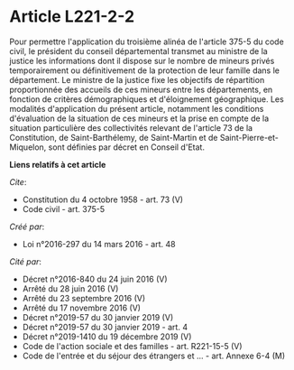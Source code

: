 # Article L221-2-2

Pour permettre l'application du troisième alinéa de l'article 375-5 du code civil, le président du conseil départemental
transmet au ministre de la justice les informations dont il dispose sur le nombre de mineurs privés temporairement ou
définitivement de la protection de leur famille dans le département. Le ministre de la justice fixe les objectifs de
répartition proportionnée des accueils de ces mineurs entre les départements, en fonction de critères démographiques et
d'éloignement géographique. Les modalités d'application du présent article, notamment les conditions d'évaluation de la
situation de ces mineurs et la prise en compte de la situation particulière des collectivités relevant de l'article 73 de la
Constitution, de Saint-Barthélemy, de Saint-Martin et de Saint-Pierre-et-Miquelon, sont définies par décret en Conseil
d'Etat.

**Liens relatifs à cet article**

_Cite_:

  - Constitution du 4 octobre 1958 - art. 73 (V)
  - Code civil - art. 375-5

_Créé par_:

  - Loi n°2016-297 du 14 mars 2016 - art. 48

_Cité par_:

  - Décret n°2016-840 du 24 juin 2016 (V)
  - Arrêté du 28 juin 2016 (V)
  - Arrêté du 23 septembre 2016 (V)
  - Arrêté du 17 novembre 2016 (V)
  - Décret n°2019-57 du 30 janvier 2019 (V)
  - Décret n°2019-57 du 30 janvier 2019 - art. 4
  - Décret n°2019-1410 du 19 décembre 2019 (V)
  - Code de l'action sociale et des familles - art. R221-15-5 (V)
  - Code de l'entrée et du séjour des étrangers et ... - art. Annexe 6-4 (M)
